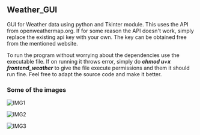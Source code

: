 ## Weather_GUI
GUI for Weather data using python and Tkinter module. This uses the API from openweathermap.org. If for some reason the API doesn't work, simply replace the existing api key with your own. The key can be obtained free from the mentioned website.

To run the program without worrying about the dependencies use the executable file. If on running it throws error, simply do ***chmod u+x frontend_weather*** to give the file execute permissions and them it should run fine. Feel free to adapt the source code and make it better. 

### Some of the images

![IMG1](https://user-images.githubusercontent.com/81288438/141098784-5cf91fc2-f3fe-486d-8740-c3984f0f4a24.png)

![IMG2](https://user-images.githubusercontent.com/81288438/141098791-b552b708-485f-4ce2-9c68-8a12ee3e15c4.png)

![IMG3](https://user-images.githubusercontent.com/81288438/141098793-198c6fe5-90e1-43e4-82a4-d0c365871ddc.png)
